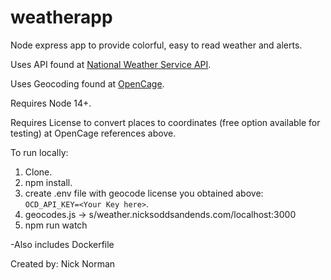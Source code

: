 # weatherapp

Node express app to provide colorful, easy to read weather and alerts. 

Uses API found at [National Weather Service API](https://www.weather.gov/documentation/). 

Uses Geocoding found at [OpenCage](https://opencagedata.com/). 

Requires Node 14+. 

Requires License to convert places to coordinates (free option available for testing) at OpenCage references above. 


To run locally:  


1. Clone. 
2. npm install. 
3. create .env file with geocode license you obtained above:  
`OCD_API_KEY=<Your Key here>`. 
4. geocodes.js -> s/weather.nicksoddsandends.com/localhost:3000
5. npm run watch

-Also includes Dockerfile

Created by: Nick Norman




